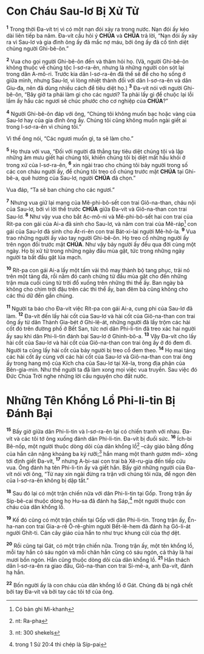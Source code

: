 # Con Cháu Sau-lơ Bị Xử Tử
<sup><b>1</b></sup> Trong thời Đa-vít trị vì có một nạn đói xảy ra trong nước. Nạn đói ấy kéo dài liên tiếp ba năm. Đa-vít cầu hỏi ý **CHÚA** và **CHÚA** trả lời, “Nạn đói ấy xảy ra vì Sau-lơ và gia đình ông ấy đã mắc nợ máu, bởi ông ấy đã cố tình diệt chủng người Ghi-bê-ôn.”

<sup><b>2</b></sup> Vua cho gọi người Ghi-bê-ôn đến và thăm hỏi họ. (Vả, người Ghi-bê-ôn không thuộc về chủng tộc I-sơ-ra-ên, nhưng là những người còn sót lại trong dân A-mô-ri. Trước kia dân I-sơ-ra-ên đã thề sẽ để cho họ sống ở giữa mình, nhưng Sau-lơ, vì lòng nhiệt thành đối với dân I-sơ-ra-ên và dân Giu-đa, nên đã dùng nhiều cách để tiêu diệt họ.) <sup><b>3</b></sup> Đa-vít nói với người Ghi-bê-ôn, “Bây giờ ta phải làm gì cho các ngươi? Ta phải lấy gì để chuộc lại lỗi lầm ấy hầu các ngươi sẽ chúc phước cho cơ nghiệp của **CHÚA**?”

<sup><b>4</b></sup> Người Ghi-bê-ôn đáp với ông, “Chúng tôi không muốn bạc hoặc vàng của Sau-lơ hay của gia đình ông ấy. Chúng tôi cũng không muốn ngài giết ai trong I-sơ-ra-ên vì chúng tôi.”

Vì thế ông nói, “Các ngươi muốn gì, ta sẽ làm cho.”

<sup><b>5</b></sup> Họ thưa với vua, “Đối với người đã thẳng tay tiêu diệt chúng tôi và lập những âm mưu giết hại chúng tôi, khiến chúng tôi bị diệt mất hầu khỏi ở trong xứ của I-sơ-ra-ên, <sup><b>6</b></sup> xin ngài trao cho chúng tôi bảy người trong số các con cháu người ấy, để chúng tôi treo cổ chúng trước mặt **CHÚA** tại Ghi-bê-a, quê hương của Sau-lơ, người **CHÚA** đã chọn.”

Vua đáp, “Ta sẽ ban chúng cho các ngươi.”

<sup><b>7</b></sup> Nhưng vua giữ lại mạng của Mê-phi-bô-sết con trai Giô-na-than, cháu nội của Sau-lơ, bởi vì lời thề trước **CHÚA** giữa Đa-vít và Giô-na-than con trai Sau-lơ. <sup><b>8</b></sup> Như vậy vua cho bắt Ạc-mô-ni và Mê-phi-bô-sết hai con trai của Rít-pa con gái của Ai-a đã sinh cho Sau-lơ, và năm con trai của Mê-ráp[^1-5c0cb3c6-28bd-42ce-a879-f8d0c1366612] con gái của Sau-lơ đã sinh cho Át-ri-ên con trai Bát-xi-lai người Mê-hô-la. <sup><b>9</b></sup> Vua trao những người ấy vào tay người Ghi-bê-ôn. Họ treo cổ những người ấy trên ngọn đồi trước mặt **CHÚA**. Như vậy bảy người ấy đều qua đời cùng một ngày. Họ bị xử tử trong những ngày đầu mùa gặt, tức trong những ngày người ta bắt đầu gặt lúa mạch.

<sup><b>10</b></sup> Rít-pa con gái Ai-a lấy một tấm vải thô may thành bộ tang phục, trải nó trên một tảng đá, rồi nằm đó canh chừng từ đầu mùa gặt cho đến những trận mưa cuối cùng từ trời đổ xuống trên những thi thể ấy. Ban ngày bà không cho chim trời đậu trên các thi thể ấy, ban đêm bà cũng không cho các thú dữ đến gần chúng.

<sup><b>11</b></sup> Người ta báo cho Đa-vít việc Rít-pa con gái Ai-a, cung phi của Sau-lơ đã làm. <sup><b>12</b></sup> Đa-vít đến lấy hài cốt của Sau-lơ và hài cốt của Giô-na-than con trai ông ấy từ dân Thành Gia-bét ở Ghi-lê-át, những người đã lấy trộm các hài cốt đó trên đường phố ở Bết San, tức nơi dân Phi-li-tin đã treo xác hai người ấy sau khi dân Phi-li-tin đánh bại Sau-lơ ở Ghinh-bô-a. <sup><b>13</b></sup> Vậy Đa-vít cho lấy hài cốt của Sau-lơ và hài cốt của Giô-na-than con trai ông ấy ở đó đem đi. Người ta cũng lấy hài cốt của bảy người bị treo cổ đem theo. <sup><b>14</b></sup> Họ mai táng các hài cốt ấy cùng với các hài cốt của Sau-lơ và Giô-na-than con trai ông ấy trong hang mộ của Kích cha của Sau-lơ tại Xê-la, trong địa phận của Bên-gia-min. Như thế người ta đã làm xong mọi việc vua truyền. Sau việc đó Đức Chúa Trời nghe những lời cầu nguyện cho đất nước.

# Những Tên Khổng Lồ Phi-li-tin Bị Đánh Bại
<sup><b>15</b></sup> Bấy giờ giữa dân Phi-li-tin và I-sơ-ra-ên lại có chiến tranh với nhau. Đa-vít và các tôi tớ ông xuống đánh dân Phi-li-tin. Đa-vít bị đuối sức. <sup><b>16</b></sup> Ích-bi Bê-nốp, một người thuộc dòng dõi của dân khổng lồ[^2-5c0cb3c6-28bd-42ce-a879-f8d0c1366612] –cây giáo bằng đồng của hắn cân nặng khoảng ba ký rưỡi;[^3-5c0cb3c6-28bd-42ce-a879-f8d0c1366612] hắn mang một thanh gươm mới– xông tới định giết Đa-vít, <sup><b>17</b></sup> nhưng A-bi-sai con trai bà Xê-ru-gia đến tiếp cứu vua. Ông đánh hạ tên Phi-li-tin ấy và giết hắn. Bấy giờ những người của Đa-vít nói với ông, “Từ nay xin ngài đừng ra trận với chúng tôi nữa, để ngọn đèn của I-sơ-ra-ên không bị dập tắt.”

<sup><b>18</b></sup> Sau đó lại có một trận chiến nữa với dân Phi-li-tin tại Gốp. Trong trận ấy Síp-bê-cai thuộc dòng họ Hu-sa đã đánh hạ Sáp,[^4-5c0cb3c6-28bd-42ce-a879-f8d0c1366612] một người thuộc con cháu của dân khổng lồ.

<sup><b>19</b></sup> Kế đó cũng có một trận chiến tại Gốp với dân Phi-li-tin. Trong trận ấy, Ên-ha-nan con trai Gia-a-rê Ô-rê-ghim người Bết-lê-hem đã đánh hạ Gô-li-át người Ghít-ti. Cán cây giáo của hắn to như trục khung cửi của thợ dệt.

<sup><b>20</b></sup> Rồi cũng tại Gát, có một trận chiến nữa. Trong trận ấy, một tên khổng lồ, mỗi tay hắn có sáu ngón và mỗi chân hắn cũng có sáu ngón, cả thảy là hai mươi bốn ngón. Hắn cũng thuộc dòng dõi của dân khổng lồ. <sup><b>21</b></sup> Hắn thách dân I-sơ-ra-ên ra giao đấu, Giô-na-than con trai Si-mê-a, anh Đa-vít, đánh hạ hắn.

<sup><b>22</b></sup> Bốn người ấy là con cháu của dân khổng lồ ở Gát. Chúng đã bị ngã chết bởi tay Đa-vít và bởi tay các tôi tớ của ông.

[^1-5c0cb3c6-28bd-42ce-a879-f8d0c1366612]: Có bản ghi Mi-khanh
[^2-5c0cb3c6-28bd-42ce-a879-f8d0c1366612]: nt: Ra-pha
[^3-5c0cb3c6-28bd-42ce-a879-f8d0c1366612]: nt: 300 shekels
[^4-5c0cb3c6-28bd-42ce-a879-f8d0c1366612]: trong 1 Sử 20:4 thì chép là Síp-pai